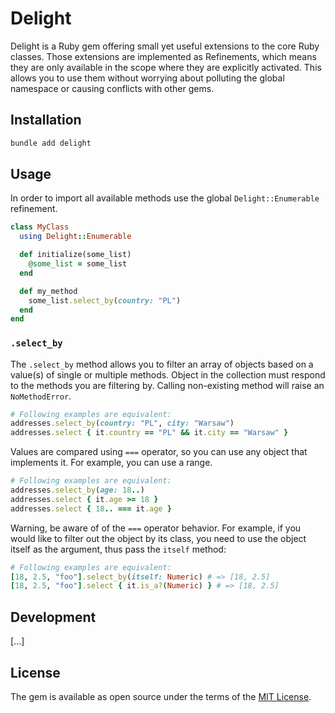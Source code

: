 # Delight

Delight is a Ruby gem offering small yet useful extensions to the core Ruby classes. Those extensions are implemented as Refinements, which means they are only available in the scope where they are explicitly activated. This allows you to use them without worrying about polluting the global namespace or causing conflicts with other gems.

## Installation

```bash
bundle add delight
```

## Usage

In order to import all available methods use the global `Delight::Enumerable` refinement.

```ruby
class MyClass
  using Delight::Enumerable

  def initialize(some_list)
    @some_list = some_list
  end

  def my_method
    some_list.select_by(country: "PL")
  end
end
```

### `.select_by`

The `.select_by` method allows you to filter an array of objects based on a
value(s) of single or multiple methods. Object in the collection must respond to
the methods you are filtering by. Calling non-existing method will raise an
`NoMethodError`.

```ruby
# Following examples are equivalent:
addresses.select_by(country: "PL", city: "Warsaw")
addresses.select { it.country == "PL" && it.city == "Warsaw" }
```

Values are compared using `===` operator, so you can use any object that
implements it. For example, you can use a range.

```ruby
# Following examples are equivalent:
addresses.select_by(age: 18..)
addresses.select { it.age >= 18 }
addresses.select { 18.. === it.age }
```

Warning, be aware of of the `===` operator behavior. For example, if you would
like to filter out the object by its class, you need to use the object itself as the
argument, thus pass the `itself` method:

```ruby
# Following examples are equivalent:
[18, 2.5, "foo"].select_by(itself: Numeric) # => [18, 2.5]
[18, 2.5, "foo"].select { it.is_a?(Numeric) } # => [18, 2.5]
```

## Development

[...]

## License

The gem is available as open source under the terms of the [MIT License](https://opensource.org/licenses/MIT).
